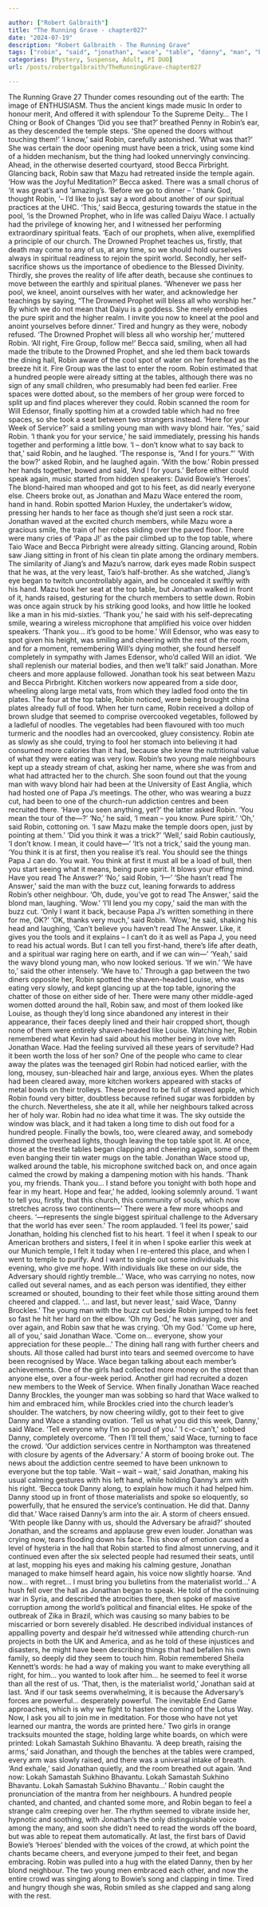 ```yaml
---

author: ["Robert Galbraith"]
title: "The Running Grave - chapter027"
date: "2024-07-19"
description: "Robert Galbraith - The Running Grave"
tags: ["robin", "said", "jonathan", "wace", "table", "danny", "man", "hand", "becca", "mazu", "like", "church", "young", "thank", "spiritual", "prophet", "u", "room", "people", "member", "two", "cheer", "though", "top", "began"]
categories: [Mystery, Suspense, Adult, PI DUO]
url: /posts/robertgalbraith/TheRunningGrave-chapter027

---
```



The Running Grave
27
Thunder comes resounding out of the earth:
The image of ENTHUSIASM.
Thus the ancient kings made music
In order to honour merit,
And offered it with splendour
To the Supreme Deity…
The I Ching or Book of Changes
‘Did you see that?’ breathed Penny in Robin’s ear, as they descended the temple steps. ‘She opened the doors without touching them!’
‘I know,’ said Robin, carefully astonished. ‘What was that?’
She was certain the door opening must have been a trick, using some kind of a hidden mechanism, but the thing had looked unnervingly convincing.
Ahead, in the otherwise deserted courtyard, stood Becca Pirbright. Glancing back, Robin saw that Mazu had retreated inside the temple again.
‘How was the Joyful Meditation?’ Becca asked.
There was a small chorus of ‘it was great’s and ‘amazing’s.
‘Before we go to dinner – ’ thank God, thought Robin, ‘– I’d like to just say a word about another of our spiritual practices at the UHC.
‘This,’ said Becca, gesturing towards the statue in the pool, ‘is the Drowned Prophet, who in life was called Daiyu Wace. I actually had the privilege of knowing her, and I witnessed her performing extraordinary spiritual feats.
‘Each of our prophets, when alive, exemplified a principle of our church. The Drowned Prophet teaches us, firstly, that death may come to any of us, at any time, so we should hold ourselves always in spiritual readiness to rejoin the spirit world. Secondly, her self-sacrifice shows us the importance of obedience to the Blessed Divinity. Thirdly, she proves the reality of life after death, because she continues to move between the earthly and spiritual planes.
‘Whenever we pass her pool, we kneel, anoint ourselves with her water, and acknowledge her teachings by saying, “The Drowned Prophet will bless all who worship her.” By which we do not mean that Daiyu is a goddess. She merely embodies the pure spirit and the higher realm. I invite you now to kneel at the pool and anoint yourselves before dinner.’
Tired and hungry as they were, nobody refused.
‘The Drowned Prophet will bless all who worship her,’ muttered Robin.
‘All right, Fire Group, follow me!’ Becca said, smiling, when all had made the tribute to the Drowned Prophet, and she led them back towards the dining hall, Robin aware of the cool spot of water on her forehead as the breeze hit it.
Fire Group was the last to enter the room. Robin estimated that a hundred people were already sitting at the tables, although there was no sign of any small children, who presumably had been fed earlier. Free spaces were dotted about, so the members of her group were forced to split up and find places wherever they could. Robin scanned the room for Will Edensor, finally spotting him at a crowded table which had no free spaces, so she took a seat between two strangers instead.
‘Here for your Week of Service?’ said a smiling young man with wavy blond hair.
‘Yes,’ said Robin.
‘I thank you for your service,’ he said immediately, pressing his hands together and performing a little bow.
‘I – don’t know what to say back to that,’ said Robin, and he laughed.
‘The response is, “And I for yours.”’
‘With the bow?’ asked Robin, and he laughed again.
‘With the bow.’
Robin pressed her hands together, bowed and said,
‘And I for yours.’
Before either could speak again, music started from hidden speakers: David Bowie’s ‘Heroes’. The blond-haired man whooped and got to his feet, as did nearly everyone else. Cheers broke out, as Jonathan and Mazu Wace entered the room, hand in hand. Robin spotted Marion Huxley, the undertaker’s widow, pressing her hands to her face as though she’d just seen a rock star. Jonathan waved at the excited church members, while Mazu wore a gracious smile, the train of her robes sliding over the paved floor. There were many cries of ‘Papa J!’ as the pair climbed up to the top table, where Taio Wace and Becca Pirbright were already sitting. Glancing around, Robin saw Jiang sitting in front of his clean tin plate among the ordinary members. The similarity of Jiang’s and Mazu’s narrow, dark eyes made Robin suspect that he was, at the very least, Taio’s half-brother. As she watched, Jiang’s eye began to twitch uncontrollably again, and he concealed it swiftly with his hand.
Mazu took her seat at the top table, but Jonathan walked in front of it, hands raised, gesturing for the church members to settle down. Robin was once again struck by his striking good looks, and how little he looked like a man in his mid-sixties.
‘Thank you,’ he said with his self-deprecating smile, wearing a wireless microphone that amplified his voice over hidden speakers. ‘Thank you… it’s good to be home.’
Will Edensor, who was easy to spot given his height, was smiling and cheering with the rest of the room, and for a moment, remembering Will’s dying mother, she found herself completely in sympathy with James Edensor, who’d called Will an idiot.
‘We shall replenish our material bodies, and then we’ll talk!’ said Jonathan.
More cheers and more applause followed. Jonathan took his seat between Mazu and Becca Pirbright.
Kitchen workers now appeared from a side door, wheeling along large metal vats, from which they ladled food onto the tin plates. The four at the top table, Robin noticed, were being brought china plates already full of food.
When her turn came, Robin received a dollop of brown sludge that seemed to comprise overcooked vegetables, followed by a ladleful of noodles. The vegetables had been flavoured with too much turmeric and the noodles had an overcooked, gluey consistency. Robin ate as slowly as she could, trying to fool her stomach into believing it had consumed more calories than it had, because she knew the nutritional value of what they were eating was very low.
Robin’s two young male neighbours kept up a steady stream of chat, asking her name, where she was from and what had attracted her to the church. She soon found out that the young man with wavy blond hair had been at the University of East Anglia, which had hosted one of Papa J’s meetings. The other, who was wearing a buzz cut, had been to one of the church-run addiction centres and been recruited there.
‘Have you seen anything, yet?’ the latter asked Robin.
‘You mean the tour of the—?’
‘No,’ he said, ‘I mean – you know. Pure spirit.’
‘Oh,’ said Robin, cottoning on. ‘I saw Mazu make the temple doors open, just by pointing at them.’
‘Did you think it was a trick?’
‘Well,’ said Robin cautiously, ‘I don’t know. I mean, it could have—’
‘It’s not a trick,’ said the young man. ‘You think it is at first, then you realise it’s real. You should see the things Papa J can do. You wait. You think at first it must all be a load of bull, then you start seeing what it means, being pure spirit. It blows your effing mind. Have you read The Answer?’
‘No,’ said Robin, ‘I—’
‘She hasn’t read The Answer,’ said the man with the buzz cut, leaning forwards to address Robin’s other neighbour.
‘Oh, dude, you’ve got to read The Answer,’ said the blond man, laughing. ‘Wow.’
‘I’ll lend you my copy,’ said the man with the buzz cut. ‘Only I want it back, because Papa J’s written something in there for me, OK?’
‘OK, thanks very much,’ said Robin.
‘Wow,’ he said, shaking his head and laughing, ‘Can’t believe you haven’t read The Answer. Like, it gives you the tools and it explains – I can’t do it as well as Papa J, you need to read his actual words. But I can tell you first-hand, there’s life after death, and a spiritual war raging here on earth, and if we can win—’
‘Yeah,’ said the wavy blond young man, who now looked serious. ‘If we win.’
‘We have to,’ said the other intensely. ‘We have to.’
Through a gap between the two diners opposite her, Robin spotted the shaven-headed Louise, who was eating very slowly, and kept glancing up at the top table, ignoring the chatter of those on either side of her. There were many other middle-aged women dotted around the hall, Robin saw, and most of them looked like Louise, as though they’d long since abandoned any interest in their appearance, their faces deeply lined and their hair cropped short, though none of them were entirely shaven-headed like Louise. Watching her, Robin remembered what Kevin had said about his mother being in love with Jonathan Wace. Had the feeling survived all these years of servitude? Had it been worth the loss of her son?
One of the people who came to clear away the plates was the teenaged girl Robin had noticed earlier, with the long, mousey, sun-bleached hair and large, anxious eyes. When the plates had been cleared away, more kitchen workers appeared with stacks of metal bowls on their trolleys. These proved to be full of stewed apple, which Robin found very bitter, doubtless because refined sugar was forbidden by the church. Nevertheless, she ate it all, while her neighbours talked across her of holy war.
Robin had no idea what time it was. The sky outside the window was black, and it had taken a long time to dish out food for a hundred people. Finally the bowls, too, were cleared away, and somebody dimmed the overhead lights, though leaving the top table spot lit.
At once, those at the trestle tables began clapping and cheering again, some of them even banging their tin water mugs on the table. Jonathan Wace stood up, walked around the table, his microphone switched back on, and once again calmed the crowd by making a dampening motion with his hands.
‘Thank you, my friends. Thank you… I stand before you tonight with both hope and fear in my heart. Hope and fear,’ he added, looking solemnly around.
‘I want to tell you, firstly, that this church, this community of souls, which now stretches across two continents—’
There were a few more whoops and cheers.
‘—represents the single biggest spiritual challenge to the Adversary that the world has ever seen.’
The room applauded.
‘I feel its power,’ said Jonathan, holding his clenched fist to his heart. ‘I feel it when I speak to our American brothers and sisters, I feel it in when I spoke earlier this week at our Munich temple, I felt it today when I re-entered this place, and when I went to temple to purify. And I want to single out some individuals this evening, who give me hope. With individuals like these on our side, the Adversary should rightly tremble…’
Wace, who was carrying no notes, now called out several names, and as each person was identified, they either screamed or shouted, bounding to their feet while those sitting around them cheered and clapped.
‘… and last, but never least,’ said Wace, ‘Danny Brockles.’
The young man with the buzz cut beside Robin jumped to his feet so fast he hit her hard on the elbow.
‘Oh my God,’ he was saying, over and over again, and Robin saw that he was crying. ‘Oh my God.’
‘Come up here, all of you,’ said Jonathan Wace. ‘Come on… everyone, show your appreciation for these people…’
The dining hall rang with further cheers and shouts. All those called had burst into tears and seemed overcome to have been recognised by Wace.
Wace began talking about each member’s achievements. One of the girls had collected more money on the street than anyone else, over a four-week period. Another girl had recruited a dozen new members to the Week of Service. When finally Jonathan Wace reached Danny Brockles, the younger man was sobbing so hard that Wace walked to him and embraced him, while Brockles cried into the church leader’s shoulder. The watchers, by now cheering wildly, got to their feet to give Danny and Wace a standing ovation.
‘Tell us what you did this week, Danny,’ said Wace. ‘Tell everyone why I’m so proud of you.’
‘I c-c-can’t,’ sobbed Danny, completely overcome.
‘Then I’ll tell them,’ said Wace, turning to face the crowd. ‘Our addiction services centre in Northampton was threatened with closure by agents of the Adversary.’
A storm of booing broke out. The news about the addiction centre seemed to have been unknown to everyone but the top table.
‘Wait – wait – wait,’ said Jonathan, making his usual calming gestures with his left hand, while holding Danny’s arm with his right. ‘Becca took Danny along, to explain how much it had helped him. Danny stood up in front of those materialists and spoke so eloquently, so powerfully, that he ensured the service’s continuation. He did that. Danny did that.’
Wace raised Danny’s arm into the air. A storm of cheers ensued.
‘With people like Danny with us, should the Adversary be afraid?’ shouted Jonathan, and the screams and applause grew even louder. Jonathan was crying now, tears flooding down his face. This show of emotion caused a level of hysteria in the hall that Robin started to find almost unnerving, and it continued even after the six selected people had resumed their seats, until at last, mopping his eyes and making his calming gesture, Jonathan managed to make himself heard again, his voice now slightly hoarse.
‘And now… with regret… I must bring you bulletins from the materialist world…’
A hush fell over the hall as Jonathan began to speak.
He told of the continuing war in Syria, and described the atrocities there, then spoke of massive corruption among the world’s political and financial elites. He spoke of the outbreak of Zika in Brazil, which was causing so many babies to be miscarried or born severely disabled. He described individual instances of appalling poverty and despair he’d witnessed while attending church-run projects in both the UK and America, and as he told of these injustices and disasters, he might have been describing things that had befallen his own family, so deeply did they seem to touch him. Robin remembered Sheila Kennett’s words: he had a way of making you want to make everything all right, for him… you wanted to look after him… he seemed to feel it worse than all the rest of us.
‘That, then, is the materialist world,’ Jonathan said at last. ‘And if our task seems overwhelming, it is because the Adversary’s forces are powerful… desperately powerful. The inevitable End Game approaches, which is why we fight to hasten the coming of the Lotus Way. Now, I ask you all to join me in meditation. For those who have not yet learned our mantra, the words are printed here.’
Two girls in orange tracksuits mounted the stage, holding large white boards, on which were printed: Lokah Samastah Sukhino Bhavantu.
‘A deep breath, raising the arms,’ said Jonathan, and though the benches at the tables were cramped, every arm was slowly raised, and there was a universal intake of breath. ‘And exhale,’ said Jonathan quietly, and the room breathed out again.
‘And now: Lokah Samastah Sukhino Bhavantu. Lokah Samastah Sukhino Bhavantu. Lokah Samastah Sukhino Bhavantu…’
Robin caught the pronunciation of the mantra from her neighbours. A hundred people chanted, and chanted, and chanted some more, and Robin began to feel a strange calm creeping over her. The rhythm seemed to vibrate inside her, hypnotic and soothing, with Jonathan’s the only distinguishable voice among the many, and soon she didn’t need to read the words off the board, but was able to repeat them automatically.
At last, the first bars of David Bowie’s ‘Heroes’ blended with the voices of the crowd, at which point the chants became cheers, and everyone jumped to their feet, and began embracing. Robin was pulled into a hug with the elated Danny, then by her blond neighbour. The two young men embraced each other, and now the entire crowd was singing along to Bowie’s song and clapping in time. Tired and hungry though she was, Robin smiled as she clapped and sang along with the rest.
